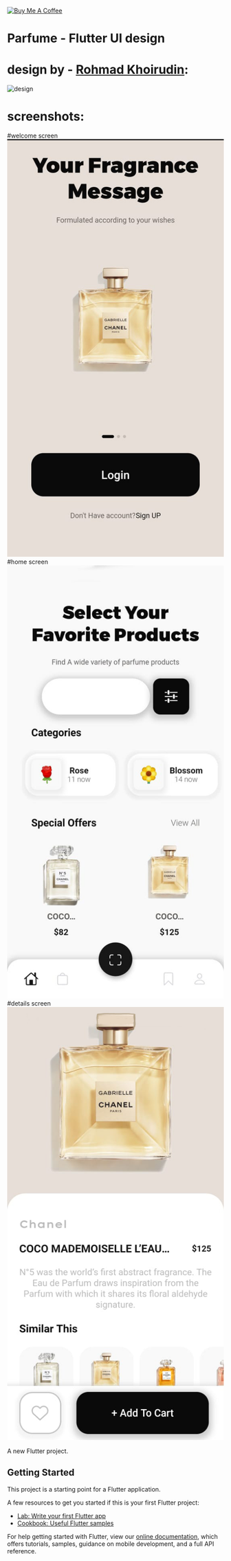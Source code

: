 <a href="https://www.buymeacoffee.com/evara" target="_blank"><img src="https://cdn.buymeacoffee.com/buttons/v2/default-yellow.png" alt="Buy Me A Coffee" style="height: 60px !important;width: 217px !important;" ></a>
# Parfume - Flutter UI design
# design by - [Rohmad Khoirudin](https://dribbble.com/shots/15091913-Parfume-Apps-Exploration/attachments/6823165?mode=media):
![design](https://cdn.dribbble.com/users/6843587/screenshots/15091913/media/e3a3c3f8507d900acd0e8701286ad2a2.png)
# screenshots:
#welcome screen
![welcome screen](https://github.com/iamEvara/Flutter-Parfume-App-UI/raw/main/assets/start.jpg)
#home screen
![home screen](https://github.com/iamEvara/Flutter-Parfume-App-UI/raw/main/assets/home.jpg)
#details screen
![details screen](https://github.com/iamEvara/Flutter-Parfume-App-UI/raw/main/assets/details.jpg)


A new Flutter project.

## Getting Started

This project is a starting point for a Flutter application.

A few resources to get you started if this is your first Flutter project:

- [Lab: Write your first Flutter app](https://flutter.dev/docs/get-started/codelab)
- [Cookbook: Useful Flutter samples](https://flutter.dev/docs/cookbook)

For help getting started with Flutter, view our
[online documentation](https://flutter.dev/docs), which offers tutorials,
samples, guidance on mobile development, and a full API reference.
